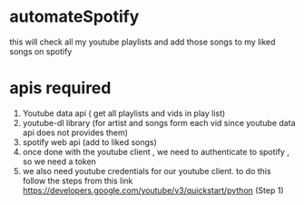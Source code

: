 # automateSpotify
this will check  all my youtube playlists and add those songs to my liked songs on spotify


# apis required

1. Youtube data api ( get all playlists and vids in play list)
2. youtube-dl library   (for artist and songs form each vid since youtube data api does not provides them)
3. spotify web api (add to liked songs)
4. once done with the youtube client , we need to authenticate to spotify , so we need a token 
 5. we also need youtube credentials for our youtube client. 
 to do this follow the steps from this link 
 https://developers.google.com/youtube/v3/quickstart/python  (Step 1)
 
 
 
 
